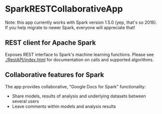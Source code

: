 # SparkRESTCollaborativeApp

Note: this app currently works with Spark version 1.5.0 (yep, that's so 2016). If you help migrate to newer Spark, everyone will appreciate that!

## REST client for Apache Spark

Exposes REST interface to Spark's machine learning functions. Please see [./RestAPI/index.html](RestAPI/index.html) for documentation on calls and supported algorithms.

## Collaborative features for Spark

The app provides collaborative, "Google Docs for Spark" functionality:
* Share models, results of analysis and underlying datasets between several users
* Leave comments within models and analysis results

